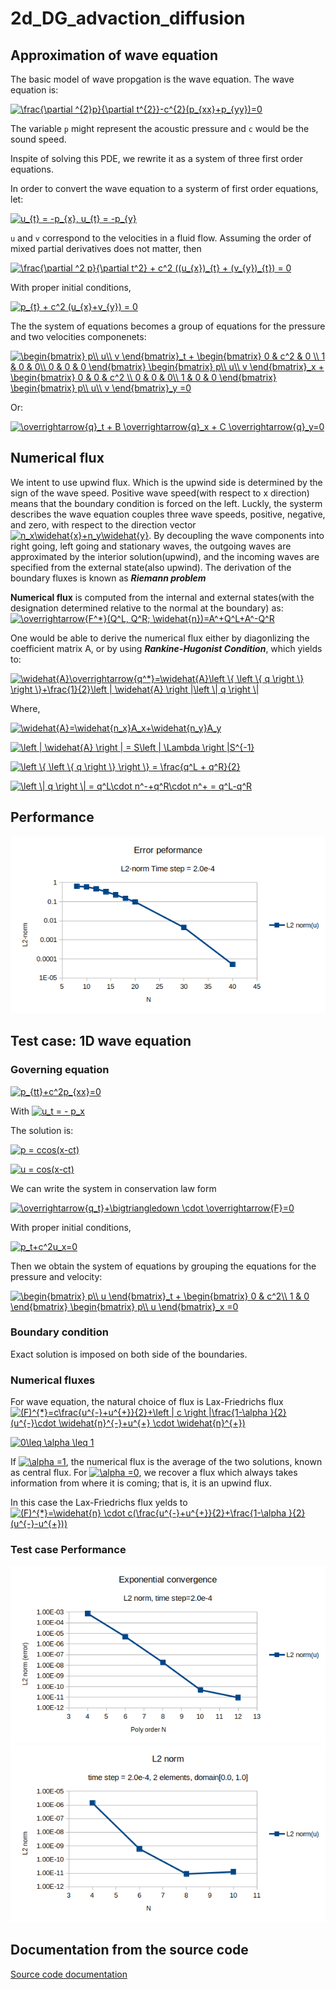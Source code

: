 # 2d_DG_advaction_diffusion

## Approximation of wave equation
The basic model of wave propgation is the wave equation. The wave equation is:

<a href="https://www.codecogs.com/eqnedit.php?latex=\frac{\partial&space;^{2}p}{\partial&space;t^{2}}-c^{2}(p_{xx}&plus;p_{yy})=0" target="_blank"><img src="https://latex.codecogs.com/gif.latex?\frac{\partial&space;^{2}p}{\partial&space;t^{2}}-c^{2}(p_{xx}&plus;p_{yy})=0" title="\frac{\partial ^{2}p}{\partial t^{2}}-c^{2}(p_{xx}+p_{yy})=0" /></a>

The variable `p` might represent the acoustic pressure and `c` would be the sound speed. 

Inspite of solving this PDE, we rewrite it as a system of three first order equations. 

In order to convert the wave equation to a systerm of first order equations, let:

<a href="https://www.codecogs.com/eqnedit.php?latex=u_{t}&space;=&space;-p_{x},&space;u_{t}&space;=&space;-p_{y}" target="_blank"><img src="https://latex.codecogs.com/gif.latex?u_{t}&space;=&space;-p_{x},&space;u_{t}&space;=&space;-p_{y}" title="u_{t} = -p_{x}, u_{t} = -p_{y}" /></a>

`u` and `v` correspond to the velocities in a fluid flow. Assuming the order of mixed partial derivatives does not matter, then

<a href="https://www.codecogs.com/eqnedit.php?latex=\frac{\partial&space;^2&space;p}{\partial&space;t^2}&space;&plus;&space;c^2&space;((u_{x})_{t}&space;&plus;&space;(v_{y})_{t})&space;=&space;0" target="_blank"><img src="https://latex.codecogs.com/gif.latex?\frac{\partial&space;^2&space;p}{\partial&space;t^2}&space;&plus;&space;c^2&space;((u_{x})_{t}&space;&plus;&space;(v_{y})_{t})&space;=&space;0" title="\frac{\partial ^2 p}{\partial t^2} + c^2 ((u_{x})_{t} + (v_{y})_{t}) = 0" /></a>

With proper initial conditions,

<a href="https://www.codecogs.com/eqnedit.php?latex=p_{t}&space;&plus;&space;c^2&space;(u_{x}&plus;v_{y})&space;=&space;0" target="_blank"><img src="https://latex.codecogs.com/gif.latex?p_{t}&space;&plus;&space;c^2&space;(u_{x}&plus;v_{y})&space;=&space;0" title="p_{t} + c^2 (u_{x}+v_{y}) = 0" /></a>

The the system of equations becomes a group of equations for the pressure and two velocities componenets:

<a href="https://www.codecogs.com/eqnedit.php?latex=\begin{bmatrix}&space;p\\&space;u\\&space;v&space;\end{bmatrix}_t&space;&plus;&space;\begin{bmatrix}&space;0&space;&&space;c^2&space;&&space;0&space;\\&space;1&space;&&space;0&space;&&space;0\\&space;0&space;&&space;0&space;&&space;0&space;\end{bmatrix}&space;\begin{bmatrix}&space;p\\&space;u\\&space;v&space;\end{bmatrix}_x&space;&plus;&space;\begin{bmatrix}&space;0&space;&&space;0&space;&&space;c^2&space;\\&space;0&space;&&space;0&space;&&space;0\\&space;1&space;&&space;0&space;&&space;0&space;\end{bmatrix}&space;\begin{bmatrix}&space;p\\&space;u\\&space;v&space;\end{bmatrix}_y&space;=0" target="_blank"><img src="https://latex.codecogs.com/gif.latex?\begin{bmatrix}&space;p\\&space;u\\&space;v&space;\end{bmatrix}_t&space;&plus;&space;\begin{bmatrix}&space;0&space;&&space;c^2&space;&&space;0&space;\\&space;1&space;&&space;0&space;&&space;0\\&space;0&space;&&space;0&space;&&space;0&space;\end{bmatrix}&space;\begin{bmatrix}&space;p\\&space;u\\&space;v&space;\end{bmatrix}_x&space;&plus;&space;\begin{bmatrix}&space;0&space;&&space;0&space;&&space;c^2&space;\\&space;0&space;&&space;0&space;&&space;0\\&space;1&space;&&space;0&space;&&space;0&space;\end{bmatrix}&space;\begin{bmatrix}&space;p\\&space;u\\&space;v&space;\end{bmatrix}_y&space;=0" title="\begin{bmatrix} p\\ u\\ v \end{bmatrix}_t + \begin{bmatrix} 0 & c^2 & 0 \\ 1 & 0 & 0\\ 0 & 0 & 0 \end{bmatrix} \begin{bmatrix} p\\ u\\ v \end{bmatrix}_x + \begin{bmatrix} 0 & 0 & c^2 \\ 0 & 0 & 0\\ 1 & 0 & 0 \end{bmatrix} \begin{bmatrix} p\\ u\\ v \end{bmatrix}_y =0" /></a>

Or:

<a href="https://www.codecogs.com/eqnedit.php?latex=\overrightarrow{q}_t&space;&plus;&space;B&space;\overrightarrow{q}_x&space;&plus;&space;C&space;\overrightarrow{q}_y=0" target="_blank"><img src="https://latex.codecogs.com/gif.latex?\overrightarrow{q}_t&space;&plus;&space;B&space;\overrightarrow{q}_x&space;&plus;&space;C&space;\overrightarrow{q}_y=0" title="\overrightarrow{q}_t + B \overrightarrow{q}_x + C \overrightarrow{q}_y=0" /></a>

## Numerical flux
We intent to use upwind flux. Which is the upwind side is determined by the sign of the wave speed. Positive wave speed(with respect to x direction) means that the boundary condition is forced on the left. Luckly, the systerm describes the wave equation couples three wave speeds, positive, negative, and zero, with respect to the direction vector <a href="https://www.codecogs.com/eqnedit.php?latex=n_x\widehat{x}&plus;n_y\widehat{y}" target="_blank"><img src="https://latex.codecogs.com/gif.latex?n_x\widehat{x}&plus;n_y\widehat{y}" title="n_x\widehat{x}+n_y\widehat{y}" /></a>. By decoupling the wave components into right going, left going and stationary waves, the outgoing waves are approximated by the interior solution(upwind), and the incoming waves are specified from the external state(also upwind). The derivation of the boundary fluxes is known as **_Riemann problem_**

**Numerical flux** is computed from the internal and external states(with the designation determined relative to the normal at the boundary) as:
<a href="https://www.codecogs.com/eqnedit.php?latex=\overrightarrow{F^*}(Q^L,&space;Q^R;&space;\widehat{n})=A^&plus;Q^L&plus;A^-Q^R" target="_blank"><img src="https://latex.codecogs.com/gif.latex?\overrightarrow{F^*}(Q^L,&space;Q^R;&space;\widehat{n})=A^&plus;Q^L&plus;A^-Q^R" title="\overrightarrow{F^*}(Q^L, Q^R; \widehat{n})=A^+Q^L+A^-Q^R" /></a>

One would be able to derive the numerical flux either by diagonlizing the coefficient matrix A, or by using **_Rankine-Hugonist Condition_**, which yields to:

<a href="https://www.codecogs.com/eqnedit.php?latex=\widehat{A}\overrightarrow{q^*}=\widehat{A}\left&space;\{&space;\left&space;\{&space;q&space;\right&space;\}&space;\right&space;\}&plus;\frac{1}{2}\left&space;|&space;\widehat{A}&space;\right&space;|\left&space;\|&space;q&space;\right&space;\|" target="_blank"><img src="https://latex.codecogs.com/gif.latex?\widehat{A}\overrightarrow{q^*}=\widehat{A}\left&space;\{&space;\left&space;\{&space;q&space;\right&space;\}&space;\right&space;\}&plus;\frac{1}{2}\left&space;|&space;\widehat{A}&space;\right&space;|\left&space;\|&space;q&space;\right&space;\|" title="\widehat{A}\overrightarrow{q^*}=\widehat{A}\left \{ \left \{ q \right \} \right \}+\frac{1}{2}\left | \widehat{A} \right |\left \| q \right \|" /></a>

Where,

<a href="https://www.codecogs.com/eqnedit.php?latex=\widehat{A}=\widehat{n_x}A_x&plus;\widehat{n_y}A_y" target="_blank"><img src="https://latex.codecogs.com/gif.latex?\widehat{A}=\widehat{n_x}A_x&plus;\widehat{n_y}A_y" title="\widehat{A}=\widehat{n_x}A_x+\widehat{n_y}A_y" /></a>

<a href="https://www.codecogs.com/eqnedit.php?latex=\left&space;|&space;\widehat{A}&space;\right&space;|&space;=&space;S\left&space;|&space;\Lambda&space;\right&space;|S^{-1}" target="_blank"><img src="https://latex.codecogs.com/gif.latex?\left&space;|&space;\widehat{A}&space;\right&space;|&space;=&space;S\left&space;|&space;\Lambda&space;\right&space;|S^{-1}" title="\left | \widehat{A} \right | = S\left | \Lambda \right |S^{-1}" /></a>

<a href="https://www.codecogs.com/eqnedit.php?latex=\left&space;\{&space;\left&space;\{&space;q&space;\right&space;\}&space;\right&space;\}&space;=&space;\frac{q^L&space;&plus;&space;q^R}{2}" target="_blank"><img src="https://latex.codecogs.com/gif.latex?\left&space;\{&space;\left&space;\{&space;q&space;\right&space;\}&space;\right&space;\}&space;=&space;\frac{q^L&space;&plus;&space;q^R}{2}" title="\left \{ \left \{ q \right \} \right \} = \frac{q^L + q^R}{2}" /></a>

<a href="https://www.codecogs.com/eqnedit.php?latex=\left&space;\|&space;q&space;\right&space;\|&space;=&space;q^L\cdot&space;n^-&plus;q^R\cdot&space;n^&plus;&space;=&space;q^L-q^R" target="_blank"><img src="https://latex.codecogs.com/gif.latex?\left&space;\|&space;q&space;\right&space;\|&space;=&space;q^L\cdot&space;n^-&plus;q^R\cdot&space;n^&plus;&space;=&space;q^L-q^R" title="\left \| q \right \| = q^L\cdot n^-+q^R\cdot n^+ = q^L-q^R" /></a>

## Performance
![2d_advection_error](pics/2d_Gaussian_wave.png)

## Test case: 1D wave equation
### Governing equation
<a href="https://www.codecogs.com/eqnedit.php?latex=p_{tt}&plus;c^2p_{xx}=0" target="_blank"><img src="https://latex.codecogs.com/gif.latex?p_{tt}&plus;c^2p_{xx}=0" title="p_{tt}+c^2p_{xx}=0" /></a>

With <a href="https://www.codecogs.com/eqnedit.php?latex=u_t&space;=&space;-&space;p_x" target="_blank"><img src="https://latex.codecogs.com/gif.latex?u_t&space;=&space;-&space;p_x" title="u_t = - p_x" /></a>

The solution is:

<a href="https://www.codecogs.com/eqnedit.php?latex=p&space;=&space;ccos(x-ct)" target="_blank"><img src="https://latex.codecogs.com/gif.latex?p&space;=&space;ccos(x-ct)" title="p = ccos(x-ct)" /></a>

<a href="https://www.codecogs.com/eqnedit.php?latex=u&space;=&space;cos(x-ct)" target="_blank"><img src="https://latex.codecogs.com/gif.latex?u&space;=&space;cos(x-ct)" title="u = cos(x-ct)" /></a>

We can write the system in conservation law form

<a href="https://www.codecogs.com/eqnedit.php?latex=\overrightarrow{q_t}&plus;\bigtriangledown&space;\cdot&space;\overrightarrow{F}=0" target="_blank"><img src="https://latex.codecogs.com/gif.latex?\overrightarrow{q_t}&plus;\bigtriangledown&space;\cdot&space;\overrightarrow{F}=0" title="\overrightarrow{q_t}+\bigtriangledown \cdot \overrightarrow{F}=0" /></a>

With proper initial conditions,

<a href="https://www.codecogs.com/eqnedit.php?latex=p_t&plus;c^2u_x=0" target="_blank"><img src="https://latex.codecogs.com/gif.latex?p_t&plus;c^2u_x=0" title="p_t+c^2u_x=0" /></a>

Then we obtain the system of equations by grouping the equations for the pressure and velocity:

<a href="https://www.codecogs.com/eqnedit.php?latex=\begin{bmatrix}&space;p\\&space;u&space;\end{bmatrix}_t&space;&plus;&space;\begin{bmatrix}&space;0&space;&&space;c^2\\&space;1&space;&&space;0&space;\end{bmatrix}&space;\begin{bmatrix}&space;p\\&space;u&space;\end{bmatrix}_x&space;=0" target="_blank"><img src="https://latex.codecogs.com/gif.latex?\begin{bmatrix}&space;p\\&space;u&space;\end{bmatrix}_t&space;&plus;&space;\begin{bmatrix}&space;0&space;&&space;c^2\\&space;1&space;&&space;0&space;\end{bmatrix}&space;\begin{bmatrix}&space;p\\&space;u&space;\end{bmatrix}_x&space;=0" title="\begin{bmatrix} p\\ u \end{bmatrix}_t + \begin{bmatrix} 0 & c^2\\ 1 & 0 \end{bmatrix} \begin{bmatrix} p\\ u \end{bmatrix}_x =0" /></a>

### Boundary condition
Exact solution is imposed on both side of the boundaries.

### Numerical fluxes
For wave equation, the natural choice of flux is Lax-Friedrichs flux
<a href="https://www.codecogs.com/eqnedit.php?latex=(F)^{*}=c\frac{u^{-}&plus;u^{&plus;}}{2}&plus;\left&space;|&space;c&space;\right&space;|\frac{1-\alpha&space;}{2}(u^{-}\cdot&space;\widehat{n}^{-}&plus;u^{&plus;}&space;\cdot&space;\widehat{n}^{&plus;})" target="_blank"><img src="https://latex.codecogs.com/gif.latex?(F)^{*}=c\frac{u^{-}&plus;u^{&plus;}}{2}&plus;\left&space;|&space;c&space;\right&space;|\frac{1-\alpha&space;}{2}(u^{-}\cdot&space;\widehat{n}^{-}&plus;u^{&plus;}&space;\cdot&space;\widehat{n}^{&plus;})" title="(F)^{*}=c\frac{u^{-}+u^{+}}{2}+\left | c \right |\frac{1-\alpha }{2}(u^{-}\cdot \widehat{n}^{-}+u^{+} \cdot \widehat{n}^{+})" /></a>

<a href="https://www.codecogs.com/eqnedit.php?latex=0\leq&space;\alpha&space;\leq&space;1" target="_blank"><img src="https://latex.codecogs.com/gif.latex?0\leq&space;\alpha&space;\leq&space;1" title="0\leq \alpha \leq 1" /></a>

If <a href="https://www.codecogs.com/eqnedit.php?latex=\alpha&space;=1" target="_blank"><img src="https://latex.codecogs.com/gif.latex?\alpha&space;=1" title="\alpha =1" /></a>, the numerical flux is the average of the two solutions, known as central flux. For <a href="https://www.codecogs.com/eqnedit.php?latex=\alpha&space;=0" target="_blank"><img src="https://latex.codecogs.com/gif.latex?\alpha&space;=0" title="\alpha =0" /></a>, we recover a flux which always takes information from where it is coming; that is, it is an upwind flux.

In this case the Lax-Friedrichs flux yelds to
<a href="https://www.codecogs.com/eqnedit.php?latex=(F)^{*}=\widehat{n}&space;\cdot&space;c(\frac{u^{-}&plus;u^{&plus;}}{2}&plus;\frac{1-\alpha&space;}{2}(u^{-}-u^{&plus;}))" target="_blank"><img src="https://latex.codecogs.com/gif.latex?(F)^{*}=\widehat{n}&space;\cdot&space;c(\frac{u^{-}&plus;u^{&plus;}}{2}&plus;\frac{1-\alpha&space;}{2}(u^{-}-u^{&plus;}))" title="(F)^{*}=\widehat{n} \cdot c(\frac{u^{-}+u^{+}}{2}+\frac{1-\alpha }{2}(u^{-}-u^{+}))" /></a>

### Test case Performance
![1d_advection_error](pics/1d_advection_error.png)
![1d_two_elements](pics/1d_2elem.png)

## Documentation from the source code
[Source code documentation]( https://shiqihe000.github.io/2d_DG_advaction_diffusion/output/html/index.html)

